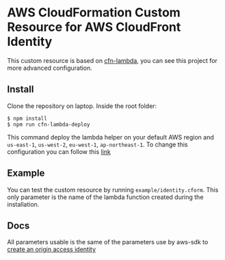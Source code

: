 # AWS CloudFormation Custom Resource for AWS CloudFront Identity

This custom resource is based on [cfn-lambda](https://github.com/andrew-templeton/cfn-lambda), you can see this project for more advanced configuration.

## Install

Clone the repository on laptop. Inside the root folder:

```
$ npm install
$ npm run cfn-lambda-deploy
```
This command deploy the lambda helper on your default AWS region and `us-east-1`, `us-west-2`, `eu-west-1`, `ap-northeast-1`. To change this configuration you can follow this [link](https://github.com/andrew-templeton/cfn-lambda#deployment-of-lambdas)

## Example

You can test the custom resource by running `example/identity.cform`. This only parameter is the name of the lambda function created during the installation.

## Docs

All parameters usable is the same of the parameters use by aws-sdk to [create an origin access identity](http://docs.aws.amazon.com/AWSJavaScriptSDK/latest/AWS/CloudFront.html#createCloudFrontOriginAccessIdentity-property)
